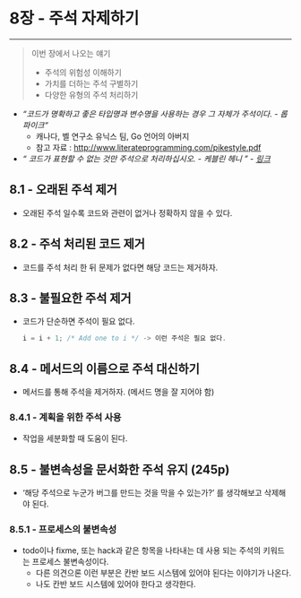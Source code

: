 # 8장 - 주석 자제하기

---

> 이번 장에서 나오는 얘기
>
> - 주석의 위험성 이해하기
> - 가치를 더하는 주석 구별하기
> - 다양한 유형의 주석 처리하기

- *“코드가 명확하고 좋은 타입명과 변수명을 사용하는 경우 그 자체가 주석이다. - 롭 파이크“*
    - 캐나다, 벨 연구소 유닉스 팀, Go 언어의 아버지
    - 참고 자료 : http://www.literateprogramming.com/pikestyle.pdf
- *“ 코드가 표현할 수 없는 것만 주석으로 처리하십시오. - 케블린 헤니 ” - [링크](https://kevlinhenney.medium.com/comment-only-what-the-code-cannot-say-dfdb7b8595ac)*

## 8.1 - 오래된 주석 제거

- 오래된 주석 일수록 코드와 관련이 없거나 정확하지 않을 수 있다.

## 8.2 - 주석 처리된 코드 제거

- 코드를 주석 처리 한 뒤 문제가 없다면 해당 코드는 제거하자.

## 8.3 - 불필요한 주석 제거

- 코드가 단순하면 주석이 필요 없다.

    ```jsx
    i = i + 1; /* Add one to i */ -> 이런 주석은 필요 없다.
    ```


## 8.4 - 메서드의 이름으로 주석 대신하기

- 메서드를 통해 주석을 제거하자. (메서드 명을 잘 지어야 함)

### 8.4.1 - 계획을 위한 주석 사용

- 작업을 세분화할 때 도움이 된다.

## 8.5 - 불변속성을 문서화한 주석 유지 (245p)

- ‘해당 주석으로 누군가 버그를 만드는 것을 막을 수 있는가?’ 를 생각해보고 삭제해야 된다.

### 8.5.1 - 프로세스의 불변속성

- todo이나 fixme, 또는 hack과 같은 항목을 나타내는 데 사용 되는 주석의 키워드는 프로세스 불변속성이다.
    - 다른 의견으론 이런 부분은 칸반 보드 시스템에 있어야 된다는 이야기가 나온다.
    - 나도 칸반 보드 시스템에 있어야 한다고 생각한다.